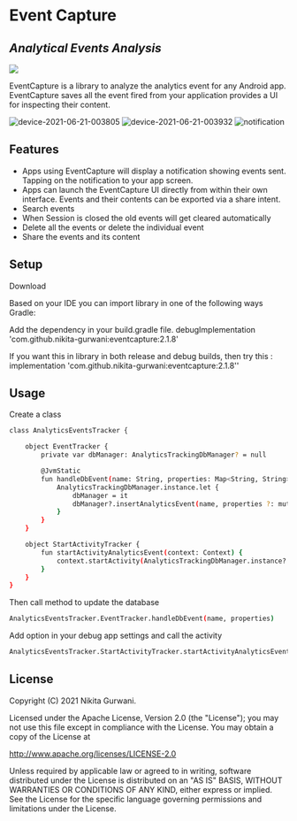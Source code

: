 # Event Capture
## _Analytical Events Analysis_

[![](https://jitpack.io/v/nikita-gurwani/androidEventAnalyzer.svg)](https://jitpack.io/#nikita-gurwani/androidEventAnalyzer)

EventCapture is a library to analyze the analytics event for any Android app. EventCapture saves all the event fired from your application provides a UI for inspecting their content.

![device-2021-06-21-003805](https://user-images.githubusercontent.com/14894852/122685880-ddb53880-d22b-11eb-8598-91d6f4806c77.png)
![device-2021-06-21-003932](https://user-images.githubusercontent.com/14894852/122685889-e4dc4680-d22b-11eb-8711-d2bfffddf954.png)
![notification](https://user-images.githubusercontent.com/14894852/122685936-397fc180-d22c-11eb-83f2-6bbdc281bfbf.png)


## Features

- Apps using EventCapture will display a notification showing events sent. Tapping on the notification to your app screen. 
- Apps can launch the EventCapture UI directly from within their own interface. Events and their contents can be exported via a share intent.
- Search events
- When Session is closed the old events will get cleared automatically
- Delete all the events or delete the individual event
- Share the events and its content

## Setup
Download

Based on your IDE you can import library in one of the following ways
Gradle:

Add the dependency in your build.gradle file.
debugImplementation 'com.github.nikita-gurwani:eventcapture:2.1.8'

If you want this in library in both release and debug builds, then try this :
implementation 'com.github.nikita-gurwani:eventcapture:2.1.8''

## Usage

Create a class
```sh
class AnalyticsEventsTracker {

    object EventTracker {
        private var dbManager: AnalyticsTrackingDbManager? = null

        @JvmStatic
        fun handleDbEvent(name: String, properties: Map<String, String>?) {
            AnalyticsTrackingDbManager.instance.let {
                dbManager = it
                dbManager?.insertAnalyticsEvent(name, properties ?: mutableMapOf())
            }
        }
    }

    object StartActivityTracker {
        fun startActivityAnalyticsEvent(context: Context) {
            context.startActivity(AnalyticsTrackingDbManager.instance?.getLaunchIntent(context))
        }
    }
}
```

Then call method to update the database

```sh
AnalyticsEventsTracker.EventTracker.handleDbEvent(name, properties)
```

Add option in your debug app settings and call the activity

```sh
AnalyticsEventsTracker.StartActivityTracker.startActivityAnalyticsEvent(this)
```

## License

Copyright (C) 2021 Nikita Gurwani.

Licensed under the Apache License, Version 2.0 (the "License");
you may not use this file except in compliance with the License.
You may obtain a copy of the License at

   http://www.apache.org/licenses/LICENSE-2.0

Unless required by applicable law or agreed to in writing, software
distributed under the License is distributed on an "AS IS" BASIS,
WITHOUT WARRANTIES OR CONDITIONS OF ANY KIND, either express or implied.
See the License for the specific language governing permissions and
limitations under the License.


